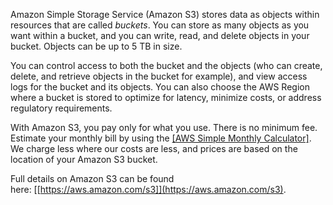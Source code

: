 Amazon Simple Storage Service (Amazon S3) stores data as objects within
resources that are called *buckets*. You can store as many objects as
you want within a bucket, and you can write, read, and delete objects in
your bucket. Objects can be up to 5 TB in size.

You can control access to both the bucket and the objects (who can
create, delete, and retrieve objects in the bucket for example), and
view access logs for the bucket and its objects. You can also choose the
AWS Region where a bucket is stored to optimize for latency, minimize
costs, or address regulatory requirements.

With Amazon S3, you pay only for what you use. There is no minimum fee.
Estimate your monthly bill by using the [[AWS Simple Monthly
Calculator]](https://calculator.s3.amazonaws.com/index.html).
We charge less where our costs are less, and prices are based on the
location of your Amazon S3 bucket.

Full details on Amazon S3 can be found
here: [[https://aws.amazon.com/s3]](https://aws.amazon.com/s3).
